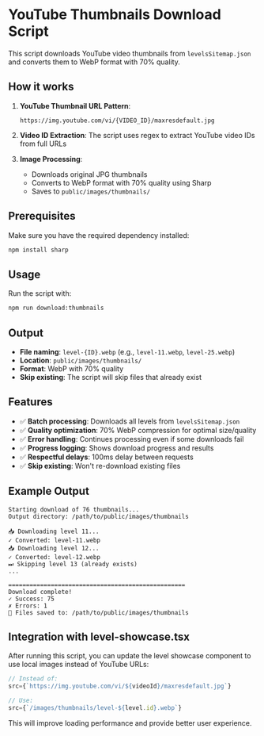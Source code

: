 # YouTube Thumbnails Download Script

This script downloads YouTube video thumbnails from `levelsSitemap.json` and converts them to WebP format with 70% quality.

## How it works

1. **YouTube Thumbnail URL Pattern**:

   ```
   https://img.youtube.com/vi/{VIDEO_ID}/maxresdefault.jpg
   ```

2. **Video ID Extraction**:
   The script uses regex to extract YouTube video IDs from full URLs

3. **Image Processing**:
   - Downloads original JPG thumbnails
   - Converts to WebP format with 70% quality using Sharp
   - Saves to `public/images/thumbnails/`

## Prerequisites

Make sure you have the required dependency installed:

```bash
npm install sharp
```

## Usage

Run the script with:

```bash
npm run download:thumbnails
```

## Output

- **File naming**: `level-{ID}.webp` (e.g., `level-11.webp`, `level-25.webp`)
- **Location**: `public/images/thumbnails/`
- **Format**: WebP with 70% quality
- **Skip existing**: The script will skip files that already exist

## Features

- ✅ **Batch processing**: Downloads all levels from `levelsSitemap.json`
- ✅ **Quality optimization**: 70% WebP compression for optimal size/quality
- ✅ **Error handling**: Continues processing even if some downloads fail
- ✅ **Progress logging**: Shows download progress and results
- ✅ **Respectful delays**: 100ms delay between requests
- ✅ **Skip existing**: Won't re-download existing files

## Example Output

```
Starting download of 76 thumbnails...
Output directory: /path/to/public/images/thumbnails

📥 Downloading level 11...
✓ Converted: level-11.webp
📥 Downloading level 12...
✓ Converted: level-12.webp
⏭ Skipping level 13 (already exists)
...

==================================================
Download complete!
✓ Success: 75
✗ Errors: 1
📁 Files saved to: /path/to/public/images/thumbnails
```

## Integration with level-showcase.tsx

After running this script, you can update the level showcase component to use local images instead of YouTube URLs:

```typescript
// Instead of:
src={`https://img.youtube.com/vi/${videoId}/maxresdefault.jpg`}

// Use:
src={`/images/thumbnails/level-${level.id}.webp`}
```

This will improve loading performance and provide better user experience.
